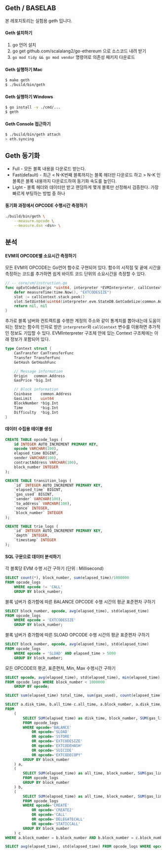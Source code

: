 ## Geth / BASELAB
본 레포지토리는 실험용 geth 입니다.

#### Geth 설치하기
1. go 언어 설치
2. go get github.com/scalalang2/go-ethereum 으로 소스코드 내려 받기
3. `go mod tidy && go mod vendor` 명령어로 의존성 패키지 다운로드

#### Geth 실행하기 Mac
```sh
$ make geth
$ ./build/bin/geth
```

#### Geth 실행하기 Windows
```sh
$ go install -v ./cmd/...
$ geth
```

#### Geth Console 접근하기
```sh
$ ./build/bin/geth attach
> eth.syncing
```

## Geth 동기화
* Full - 모든 블록 내용을 다운로드 받는다.
* Fast(default) - 최근 < N-K번째 블록까지는 블록 헤더만 다운로드 하고 > N-K 인 블록은 블록 내용까지 다운로드하여 동기화 속도를 높인다.
* Light - 블록 헤더와 데이터만 받고 랜덤하게 몇개 블록만 선정해서 검증한다. 가장 빠르게 부팅하는 방법 중 하나

#### 동기화 과정에서 OPCODE 수행시간 측정하기
```sh
./build/bin/geth \
    --measure.opcode \
    --measure.dsn <dsn> \
```

## 분석
#### EVM의 OPCODE별 소요시간 측정하기
모든 EVM의 OPCODE는 Go언어 함수로 구현되어 있다.
함수의 시작점 및 끝에 시간을 측정하는 코드를 추가하면 쉽게 바이트 코드 단위의 소요시간을 측정할 수 있다.

```go
// -- core/vm/instruction.go
func opExtCodeSize(pc *uint64, interpreter *EVMInterpreter, callContext *callCtx) ([]byte, error) {
	defer measureTime(time.Now(), "EXTCODESIZE")
	slot := callContext.stack.peek()
	slot.SetUint64(uint64(interpreter.evm.StateDB.GetCodeSize(common.Address(slot.Bytes20()))))
	return nil, nil
}
```

추가로 블록 넘버와 컨트랙트를 수행한 계정의 주소와 같이 통계치를 뽑아내는데 도움이 되는 정보는 함수의 인자로 받은 `interpreter`와 `callContext` 변수를 이용하면 추가적인 정보도 기입할 수 있다. EVMInterpreter 구조체 안에 있는 Context 구조체에는 아래 정보가 포함되어 있다.

```go
type Context struct {
	CanTransfer CanTransferFunc
	Transfer TransferFunc
	GetHash GetHashFunc

	// Message information
	Origin   common.Address 
	GasPrice *big.Int      

	// Block information
	Coinbase    common.Address 
	GasLimit    uint64         
	BlockNumber *big.Int       
	Time        *big.Int       
	Difficulty  *big.Int       
}
```

#### 데이터 수집용 테이블 생성
```sql
CREATE TABLE opcode_logs (
    id INTEGER AUTO_INCREMENT PRIMARY KEY,
    opcode VARCHAR(100),
    elapsed_time BIGINT,
    sender VARCHAR(100),
    contractAddress VARCHAR(100),
    block_number INTEGER
);

CREATE TABLE transition_logs (
    `id` INTEGER AUTO_INCREMENT PRIMARY KEY,
    `elapsed_time` BIGINT,
    `gas_used` BIGINT,
    `sender` VARCHAR(100),
    `to_address` VARCHAR(100),
    `nonce` INTEGER,
    `block_number` INTEGER
);

CREATE TABLE trie_logs (
    `id` INTEGER AUTO_INCREMENT PRIMARY KEY,
    `depth` INTEGER,
    `timestamp` INTEGER
);
```

#### SQL 구문으로 데이터 분석하기
각 블록당 EVM 수행 시간 구하기 (단위 : Millisecond)
```sql
SELECT count(*), block_number, sum(elapsed_time)/1000000 
FROM opcode_logs 
    WHERE opcode != 'CALL' 
    GROUP BY block_number;
```

블록 넘버가 증가함에 따른 BALANCE OPCODE 수행 시간의 평균 표준편차 구하기
```sql
SELECT block_number, opcode, avg(elapsed_time), std(elapsed_time)
FROM opcode_logs
    WHERE opcode = 'EXTCODESIZE'
    GROUP BY block_number;
```

블록 넘버가 증가함에 따른 SLOAD OPCODE 수행 시간의 평균 표준편차 구하기
```sql
SELECT block_number, opcode, avg(elapsed_time), std(elapsed_time)
FROM opcode_logs
    WHERE opcode = 'SLOAD' AND elapsed_time > 5000
    GROUP BY block_number;
```

모든 OPCODE의 평균, 표준편차, Min, Max 수행시간 구하기
```sql
SELECT opcode, avg(elapsed_time), std(elapsed_time), min(elapsed_time), max(elapsed_time), count(elapsed_time)
FROM opcode_logs WHERE block_number < 1000000
    GROUP BY opcode;
```

```sql
SELECT sum(elapsed_time) total_time, sum(gas_used), count(elapsed_time) cnt, block_number FROM transition_logs GROUP BY block_number;
```

```sql
SELECT a.disk_time, b.all_time-c.all_time, a.block_number, a.disk_time/(b.all_time-c.all_time)
FROM 
    (
        SELECT SUM(elapsed_time) as disk_time, block_number, SUM(gas_limit) as gas_limit
        FROM opcode_logs 
        WHERE opcode='BALANCE' 
            OR opcode='SLOAD' 
            OR opcode='SSTORE' 
            OR opcode='EXTCODESIZE'
            OR opcode='EXTCODEHASH' 
            OR opcode='SUICIDE' 
            OR opcode='EXTCODECOPY' 
        GROUP BY block_number
    ) a, 
    (
        SELECT SUM(elapsed_time) as all_time, block_number, SUM(gas_limit) as gas_limit
        FROM opcode_logs 
        GROUP BY block_number
    ) b,
    (
        SELECT SUM(elapsed_time) as all_time, block_number, SUM(gas_limit) as gas_limit
        FROM opcode_logs 
        WHERE opcode='CREATE' 
            OR opcode='CREATE2' 
            OR opcode='CALL'
            OR opcode='DELEGATECALL'
            OR opcode='STATICCALL'
        GROUP BY block_number
    ) c 
WHERE a.block_number = b.block_number AND b.block_number = c.block_number;
```

```sql
SELECT avg(elapsed_time), std(elapsed_time) FROM opcode_logs WHERE opcode='BALANCE' AND block_number BETWEEN 3000000 AND 4000000;
```